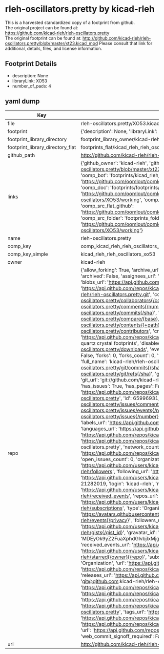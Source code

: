 # rleh-oscillators.pretty by kicad-rleh  
This is a harvested standardized copy of a footprint from github.  
The original project can be found at:  
https://github.com/kicad-rleh/rleh-oscillators.pretty  
The original footprint can be found at:
http://github.com/kicad-rleh/rleh-oscillators.pretty/blob/master/xt23.kicad_mod
Please consult that link for additional, details, files, and license information.  
## Footprint Details
* description: None  
* libraryLink: XO53  
* number_of_pads: 4  
## yaml dump  
| Key | Value |  
| --- | --- |  
| file | rleh-oscillators.pretty/XO53.kicad_mod |  
| footprint | {'description': None, 'libraryLink': 'XO53', 'number_of_pads': 4} |  
| footprint_library_directory | footprint_library_owner/kicad-rleh_rleh-oscillators.pretty |  
| footprint_library_directory_flat | footprints_flat/kicad_rleh_rleh_oscillators_xo53/working |  
| github_path | http://github.com/kicad-rleh/rleh-oscillators.pretty/blob/master/XO53.kicad_mod |  
| links | {'github_owner': 'kicad-rleh', 'github_repo_name': 'rleh-oscillators.pretty', 'github_src': 'http://github.com/kicad-rleh/rleh-oscillators.pretty/blob/master/xt23.kicad_mod', 'github_src_repo': 'https://github.com/kicad-rleh/rleh-oscillators.pretty', 'oomp_bot': 'footprints/kicad_rleh_rleh_oscillators_xo53/working', 'oomp_bot_github': 'https://github.com/oomlout/oomlout_oomp_footprint_bot/tree/main/footprints/kicad_rleh_rleh_oscillators_xo53/working', 'oomp_doc': 'footprints/footprints/kicad-rleh/rleh-oscillators/XO53/working/', 'oomp_doc_github': 'https://github.com/oomlout/oomlout_oomp_footprint_doc/tree/main/footprints/footprints/kicad-rleh/rleh-oscillators/XO53/working', 'oomp_src_flat': 'footprints_flat/footprints_flat/kicad_rleh_rleh_oscillators_xo53/working', 'oomp_src_flat_github': 'https://github.com/oomlout/oomlout_oomp_footprint_src/tree/main/footprints_flat/kicad_rleh_rleh_oscillators_xo53/working', 'oomp_src_folder': 'footprints_folder/footprints_folder/kicad-rleh/rleh-oscillators/XO53/working', 'oomp_src_folder_github': 'https://github.com/oomlout/oomlout_oomp_footprint_src/tree/main/footprints_folder/kicad-rleh/rleh-oscillators/XO53/working'} |  
| name | rleh-oscillators.pretty |  
| oomp_key | oomp_kicad_rleh_rleh_oscillators_xo53 |  
| oomp_key_simple | kicad_rleh_rleh_oscillators_xo53 |  
| owner | kicad-rleh |  
| repo | {'allow_forking': True, 'archive_url': 'https://api.github.com/repos/kicad-rleh/rleh-oscillators.pretty/{archive_format}{/ref}', 'archived': False, 'assignees_url': 'https://api.github.com/repos/kicad-rleh/rleh-oscillators.pretty/assignees{/user}', 'blobs_url': 'https://api.github.com/repos/kicad-rleh/rleh-oscillators.pretty/git/blobs{/sha}', 'branches_url': 'https://api.github.com/repos/kicad-rleh/rleh-oscillators.pretty/branches{/branch}', 'clone_url': 'https://github.com/kicad-rleh/rleh-oscillators.pretty.git', 'collaborators_url': 'https://api.github.com/repos/kicad-rleh/rleh-oscillators.pretty/collaborators{/collaborator}', 'comments_url': 'https://api.github.com/repos/kicad-rleh/rleh-oscillators.pretty/comments{/number}', 'commits_url': 'https://api.github.com/repos/kicad-rleh/rleh-oscillators.pretty/commits{/sha}', 'compare_url': 'https://api.github.com/repos/kicad-rleh/rleh-oscillators.pretty/compare/{base}...{head}', 'contents_url': 'https://api.github.com/repos/kicad-rleh/rleh-oscillators.pretty/contents/{+path}', 'contributors_url': 'https://api.github.com/repos/kicad-rleh/rleh-oscillators.pretty/contributors', 'created_at': '2016-08-18T12:53:12Z', 'default_branch': 'master', 'deployments_url': 'https://api.github.com/repos/kicad-rleh/rleh-oscillators.pretty/deployments', 'description': 'Some kicad oscillator and quartz crystal footprints', 'disabled': False, 'downloads_url': 'https://api.github.com/repos/kicad-rleh/rleh-oscillators.pretty/downloads', 'events_url': 'https://api.github.com/repos/kicad-rleh/rleh-oscillators.pretty/events', 'fork': False, 'forks': 0, 'forks_count': 0, 'forks_url': 'https://api.github.com/repos/kicad-rleh/rleh-oscillators.pretty/forks', 'full_name': 'kicad-rleh/rleh-oscillators.pretty', 'git_commits_url': 'https://api.github.com/repos/kicad-rleh/rleh-oscillators.pretty/git/commits{/sha}', 'git_refs_url': 'https://api.github.com/repos/kicad-rleh/rleh-oscillators.pretty/git/refs{/sha}', 'git_tags_url': 'https://api.github.com/repos/kicad-rleh/rleh-oscillators.pretty/git/tags{/sha}', 'git_url': 'git://github.com/kicad-rleh/rleh-oscillators.pretty.git', 'has_discussions': False, 'has_downloads': True, 'has_issues': True, 'has_pages': False, 'has_projects': True, 'has_wiki': True, 'homepage': None, 'hooks_url': 'https://api.github.com/repos/kicad-rleh/rleh-oscillators.pretty/hooks', 'html_url': 'https://github.com/kicad-rleh/rleh-oscillators.pretty', 'id': 65996931, 'is_template': False, 'issue_comment_url': 'https://api.github.com/repos/kicad-rleh/rleh-oscillators.pretty/issues/comments{/number}', 'issue_events_url': 'https://api.github.com/repos/kicad-rleh/rleh-oscillators.pretty/issues/events{/number}', 'issues_url': 'https://api.github.com/repos/kicad-rleh/rleh-oscillators.pretty/issues{/number}', 'keys_url': 'https://api.github.com/repos/kicad-rleh/rleh-oscillators.pretty/keys{/key_id}', 'labels_url': 'https://api.github.com/repos/kicad-rleh/rleh-oscillators.pretty/labels{/name}', 'language': None, 'languages_url': 'https://api.github.com/repos/kicad-rleh/rleh-oscillators.pretty/languages', 'license': None, 'merges_url': 'https://api.github.com/repos/kicad-rleh/rleh-oscillators.pretty/merges', 'milestones_url': 'https://api.github.com/repos/kicad-rleh/rleh-oscillators.pretty/milestones{/number}', 'mirror_url': None, 'name': 'rleh-oscillators.pretty', 'network_count': 0, 'node_id': 'MDEwOlJlcG9zaXRvcnk2NTk5NjkzMQ==', 'notifications_url': 'https://api.github.com/repos/kicad-rleh/rleh-oscillators.pretty/notifications{?since,all,participating}', 'open_issues': 0, 'open_issues_count': 0, 'organization': {'avatar_url': 'https://avatars.githubusercontent.com/u/21282019?v=4', 'events_url': 'https://api.github.com/users/kicad-rleh/events{/privacy}', 'followers_url': 'https://api.github.com/users/kicad-rleh/followers', 'following_url': 'https://api.github.com/users/kicad-rleh/following{/other_user}', 'gists_url': 'https://api.github.com/users/kicad-rleh/gists{/gist_id}', 'gravatar_id': '', 'html_url': 'https://github.com/kicad-rleh', 'id': 21282019, 'login': 'kicad-rleh', 'node_id': 'MDEyOk9yZ2FuaXphdGlvbjIxMjgyMDE5', 'organizations_url': 'https://api.github.com/users/kicad-rleh/orgs', 'received_events_url': 'https://api.github.com/users/kicad-rleh/received_events', 'repos_url': 'https://api.github.com/users/kicad-rleh/repos', 'site_admin': False, 'starred_url': 'https://api.github.com/users/kicad-rleh/starred{/owner}{/repo}', 'subscriptions_url': 'https://api.github.com/users/kicad-rleh/subscriptions', 'type': 'Organization', 'url': 'https://api.github.com/users/kicad-rleh'}, 'owner': {'avatar_url': 'https://avatars.githubusercontent.com/u/21282019?v=4', 'events_url': 'https://api.github.com/users/kicad-rleh/events{/privacy}', 'followers_url': 'https://api.github.com/users/kicad-rleh/followers', 'following_url': 'https://api.github.com/users/kicad-rleh/following{/other_user}', 'gists_url': 'https://api.github.com/users/kicad-rleh/gists{/gist_id}', 'gravatar_id': '', 'html_url': 'https://github.com/kicad-rleh', 'id': 21282019, 'login': 'kicad-rleh', 'node_id': 'MDEyOk9yZ2FuaXphdGlvbjIxMjgyMDE5', 'organizations_url': 'https://api.github.com/users/kicad-rleh/orgs', 'received_events_url': 'https://api.github.com/users/kicad-rleh/received_events', 'repos_url': 'https://api.github.com/users/kicad-rleh/repos', 'site_admin': False, 'starred_url': 'https://api.github.com/users/kicad-rleh/starred{/owner}{/repo}', 'subscriptions_url': 'https://api.github.com/users/kicad-rleh/subscriptions', 'type': 'Organization', 'url': 'https://api.github.com/users/kicad-rleh'}, 'private': False, 'pulls_url': 'https://api.github.com/repos/kicad-rleh/rleh-oscillators.pretty/pulls{/number}', 'pushed_at': '2017-11-16T03:12:45Z', 'releases_url': 'https://api.github.com/repos/kicad-rleh/rleh-oscillators.pretty/releases{/id}', 'size': 1, 'ssh_url': 'git@github.com:kicad-rleh/rleh-oscillators.pretty.git', 'stargazers_count': 0, 'stargazers_url': 'https://api.github.com/repos/kicad-rleh/rleh-oscillators.pretty/stargazers', 'statuses_url': 'https://api.github.com/repos/kicad-rleh/rleh-oscillators.pretty/statuses/{sha}', 'subscribers_count': 2, 'subscribers_url': 'https://api.github.com/repos/kicad-rleh/rleh-oscillators.pretty/subscribers', 'subscription_url': 'https://api.github.com/repos/kicad-rleh/rleh-oscillators.pretty/subscription', 'svn_url': 'https://github.com/kicad-rleh/rleh-oscillators.pretty', 'tags_url': 'https://api.github.com/repos/kicad-rleh/rleh-oscillators.pretty/tags', 'teams_url': 'https://api.github.com/repos/kicad-rleh/rleh-oscillators.pretty/teams', 'temp_clone_token': None, 'topics': [], 'trees_url': 'https://api.github.com/repos/kicad-rleh/rleh-oscillators.pretty/git/trees{/sha}', 'updated_at': '2016-08-27T18:26:08Z', 'url': 'https://api.github.com/repos/kicad-rleh/rleh-oscillators.pretty', 'visibility': 'public', 'watchers': 0, 'watchers_count': 0, 'web_commit_signoff_required': False} |  
| url | http://github.com/kicad-rleh/rleh-oscillators.pretty |  

